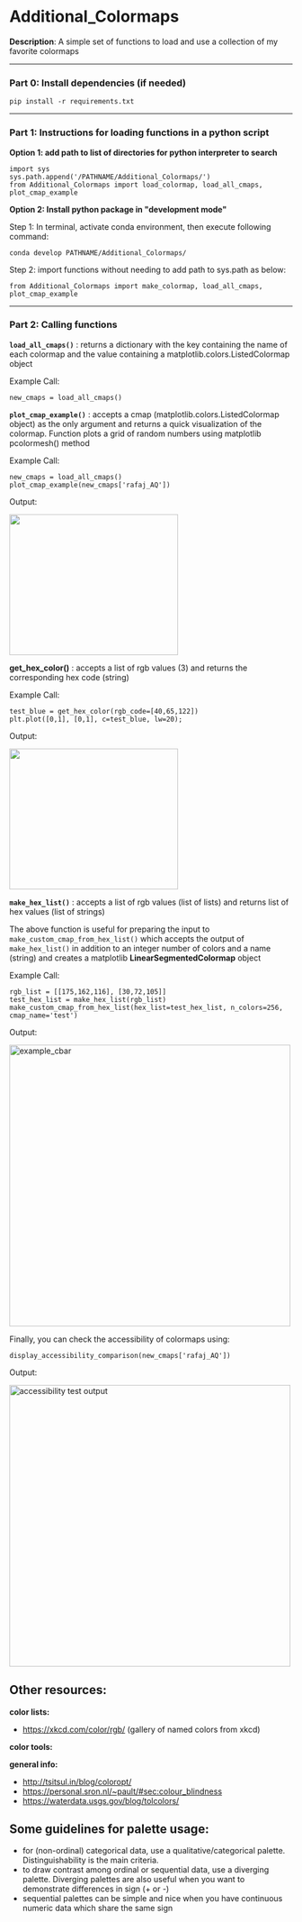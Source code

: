 # Additional_Colormaps
**Description**: A simple set of functions to load and use a collection of my favorite colormaps

------------------
### Part 0: Install dependencies (if needed)

```pip install -r requirements.txt```

------------------
### Part 1: Instructions for loading functions in a python script

**Option 1: add path to list of directories for python interpreter to search**
```
import sys
sys.path.append('/PATHNAME/Additional_Colormaps/')
from Additional_Colormaps import load_colormap, load_all_cmaps, plot_cmap_example
```
**Option 2: Install python package in "development mode"**

Step 1: In terminal, activate conda environment, then execute following command:

`conda develop PATHNAME/Additional_Colormaps/`

Step 2: import functions without needing to add path to sys.path as below:

`from Additional_Colormaps import make_colormap, load_all_cmaps, plot_cmap_example`

------------------
### Part 2: Calling functions

**`load_all_cmaps()`** : returns a dictionary with the key containing the name of each colormap and the value containing a matplotlib.colors.ListedColormap object

Example Call:
```
new_cmaps = load_all_cmaps()
```

**`plot_cmap_example()`** : accepts a cmap (matplotlib.colors.ListedColormap object) as the only argument and returns a quick visualization of the colormap. Function plots a grid of random numbers using matplotlib pcolormesh() method

Example Call:
```
new_cmaps = load_all_cmaps()
plot_cmap_example(new_cmaps['rafaj_AQ'])
```

Output:

<img src="https://user-images.githubusercontent.com/56602673/190008674-40fdb61f-6b18-4bf7-a82c-e7761578f51d.png" width="300" height="250" />

**get_hex_color()** : accepts a list of rgb values (3) and returns the corresponding hex code (string)

Example Call:
```
test_blue = get_hex_color(rgb_code=[40,65,122])
plt.plot([0,1], [0,1], c=test_blue, lw=20);
```

Output:

<img src="https://user-images.githubusercontent.com/56602673/190018375-5184f80f-9e42-478d-860c-dd73bf922ce9.png" width="300" height="250" />

**`make_hex_list()`** : accepts a list of rgb values (list of lists) and returns list of hex values (list of strings)

The above function is useful for preparing the input to `make_custom_cmap_from_hex_list()` which accepts the output of `make_hex_list()` in addition to an integer number of colors and a name (string) and creates a matplotlib **LinearSegmentedColormap** object

Example Call:
```
rgb_list = [[175,162,116], [30,72,105]]
test_hex_list = make_hex_list(rgb_list)
make_custom_cmap_from_hex_list(hex_list=test_hex_list, n_colors=256, cmap_name='test')
```

Output:

<img width="500" alt="example_cbar" src="https://user-images.githubusercontent.com/56602673/190019079-4d97c5f5-d107-4c25-b789-85ab17e0c43a.png">

Finally, you can check the accessibility of colormaps using:

```
display_accessibility_comparison(new_cmaps['rafaj_AQ'])
```

Output:

<img width="500" alt="accessibility test output" src="https://user-images.githubusercontent.com/56602673/208551494-ebfdf2b4-ffde-49dc-b058-9c60fee71734.png">

## Other resources:

**color lists:**
 - https://xkcd.com/color/rgb/ (gallery of named colors from xkcd)

**color tools:**

**general info:**
- http://tsitsul.in/blog/coloropt/
- https://personal.sron.nl/~pault/#sec:colour_blindness
- https://waterdata.usgs.gov/blog/tolcolors/

## Some guidelines for palette usage:
- for (non-ordinal) categorical data, use a qualitative/categorical palette. Distinguishability is the main criteria.
- to draw contrast among ordinal or sequential data, use a diverging palette. Diverging palettes are also useful when you want to demonstrate differences in sign (+ or -)
- sequential palettes can be simple and nice when you have continuous numeric data which share the same sign

